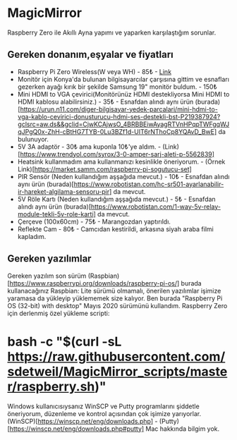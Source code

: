 # MagicMirror
Raspberry Zero ile Akıllı Ayna yapımı ve yaparken karşılaştığım sorunlar.

## Gereken donanım,eşyalar ve fiyatları
*  Raspberry Pi Zero Wireless(W veya WH) - 85₺ - [Link](https://market.samm.com/raspberry-pi-zero-w)
*  Monitör için Konya'da bulunan bilgisayarcılar çarşısına gittim ve esnafları gezerken ayağı kırık bir şekilde Samsung 19" monitör buldum. - 150₺
*  Mini HDMI to VGA çevirici(Monitörünüz HDMI destekliyorsa Mini HDMI to HDMI kablosu alabilirsiniz.) - 35₺ - Esnafdan alındı aynı ürün (burada)[https://urun.n11.com/diger-bilgisayar-yedek-parcalari/mini-hdmi-to-vga-kablo-cevirici-donusturucu-hdmi-ses-destekli-bst-P219387924?gclsrc=aw.ds&&gclid=CjwKCAjwsO_4BRBBEiwAyagRTVnHPqpTWFgqWJqJPgQ0x-ZhH-cBtHG7TYB-0Lu3BZf1d-UIT6rNThoCp8YQAvD_BwE] da bulunuyor.
*  5V 3A adaptör - 30₺ ama kuponla 10₺'ye aldım. - (Link)[https://www.trendyol.com/syrox/3-0-amper-sarj-aleti-p-5562839]
*  Heatsink kullanmadım ama kullanmanızı kesinlikle öneriyorum. - (Örnek Link)[https://market.samm.com/raspberry-pi-sogutucu-set]
*  PIR Sensör (Neden kullandığım aşşağıda mevcut.) - 10₺ - Esnafdan alındı aynı ürün (burada)[https://www.robotistan.com/hc-sr501-ayarlanabilir-ir-hareket-algilama-sensoru-pir] da mevcut.
*  5V Röle Kartı (Neden kullandığım aşşağıda mevcut.) - 5₺ - Esnafdan alındı aynı ürün (burada)[https://www.robotistan.com/1-way-5v-relay-module-tekli-5v-role-karti] da mevcut.
*  Çerçeve (100x60cm) - 75₺ - Marangozdan yaptırıldı.
*  Reflekte Cam - 80₺ -  Camcıdan kestirildi, arkasına siyah araba filmi kapladım.
  
## Gereken yazılımlar
  Gereken yazılım son sürüm (Raspbian)[https://www.raspberrypi.org/downloads/raspberry-pi-os/] burada kullanacağınız Raspbian: Lite sürümü olmamalı, önerilen yazılımlar işimize yaramasa da yükleyip yüklememek size kalıyor. Ben burada "Raspberry Pi OS (32-bit) with desktop" Mayıs 2020 sürümünü kullandım.
  Raspberry Zero için derlenmiş özel yükleme scripti:
  # bash -c "$(curl -sL https://raw.githubusercontent.com/sdetweil/MagicMirror_scripts/master/raspberry.sh)"
  Windows kullanıcısıysanız WinSCP ve Putty programlarını şiddetle öneriyorum, düzenleme ve kontrol açısından çok işimize yarıyorlar. (WinSCP)[https://winscp.net/eng/downloads.php] - (Putty)[https://winscp.net/eng/downloads.php#putty]
  Mac hakkında bilgim yok.
  

  


